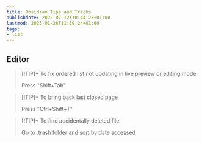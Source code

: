```yaml
---
title: Obsidian Tips and Tricks
publishdate: 2022-07-12T10:44:23+01:00
lastmod: 2023-01-28T11:39:24+01:00
tags: 
- list
---
```








## Editor



>[!TIP]+ To fix ordered list not updating in live preview or editing mode
> 
>Press "Shift+Tab"


>[!TIP]+ To bring back last closed page
> 
>Press "Ctrl+Shift+T"


>[!TIP]+ To find accidentally deleted file
> 
>Go to .trash folder and sort by date accessed
>






